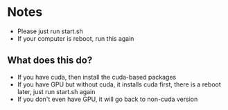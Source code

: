 # Notes
   - Please just run start.sh
   - If your computer is reboot, run this again
## What does this do?
   - If you have cuda, then install the cuda-based packages
   - If you have GPU but without cuda, it installs cuda first, there is a reboot later, just run start.sh again
   - If you don't even have GPU, it will go back to non-cuda version